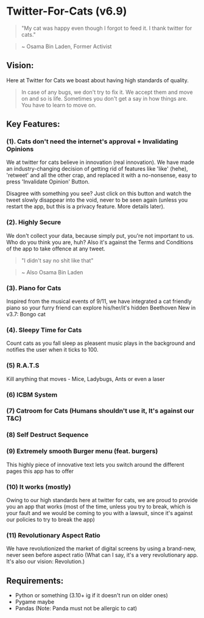 # Twitter-For-Cats (v6.9)
> "My cat was happy even though I forgot to feed it. I thank twitter for cats."

> ~ Osama Bin Laden, Former Activist

## Vision:
Here at Twitter for Cats we boast about having high standards of quality. 
> In case of any bugs, we don't try to fix it. We accept them and move on
and so is life. Sometimes you don't get a say in how things are. You have to learn to move on.

## Key Features:

### (1). Cats don't need the internet's approval + Invalidating Opinions
We at twitter for cats believe in innovation (real innovation). We have made an industry-changing decision of getting rid of features like 'like' (hehe), 'retweet' and all the other crap, and replaced it with a no-nonsense, easy to press 'Invalidate Opinion' Button.

Disagree with something you see? Just click on this button and watch the tweet slowly disappear into the void, never to be seen again (unless you restart the app, but this is a privacy feature. More details later).

### (2). Highly Secure
We don't collect your data, because simply put, you're not important to us. Who do you think you are, huh?
Also it's against the Terms and Conditions of the app to take offence at any tweet.
> "I didn't say no shit like that"

> ~ Also Osama Bin Laden

### (3). Piano for Cats
Inspired from the musical events of 9/11, we have integrated a cat friendly piano so your furry friend can explore his/her/it's hidden Beethoven
New in v3.7: Bongo cat

### (4). Sleepy Time for Cats
Count cats as you fall sleep as pleasent music plays in the background and notifies the user when it ticks to 100.

### (5) R.A.T.S
Kill anything that moves - Mice, Ladybugs, Ants or even a laser

### (6) ICBM System

### (7) Catroom for Cats (Humans shouldn't use it, It's against our T&C)

### (8) Self Destruct Sequence

### (9) Extremely smooth Burger menu (feat. burgers)
This highly piece of innovative text lets you switch around the different pages this app has to offer

### (10) It works (mostly)
Owing to our high standards here at twitter for cats, we are proud to provide you an app that works (most of the time, unless you try to break, which is your fault and we would be coming to you with a lawsuit, since it's against our policies to try to break the app)

### (11) Revolutionary Aspect Ratio
We have revolutionized the market of digital screens by using a brand-new, never seen before aspect ratio <ratio to be inserted here> (What can I say, it's a very revolutionary app. It's also our vision: Revolution.)

## Requirements:
- Python or something  (3.10+ ig if it doesn't run on older ones)
- Pygame maybe
- Pandas (Note: Panda must not be allergic to cat)
